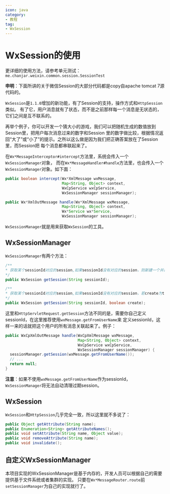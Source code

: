 ```yaml
---
icon: java
category:
- 教程
tag:
- WxSession
---
```

# WxSession的使用
更详细的使用方法，请参考单元测试：`me.chanjar.weixin.common.session.SessionTest`

**申明**：下面所讲的关于微信Session的大部分代码都是copy自apache tomcat 7源代码的。

``WxSession``是``1.1.0``增加的新功能，有了Session的支持，操作方式和``HttpSession``类似。
有了它，用户消息就有了状态，而不是之前那样每一个消息是无状态的，它们之间是互不联系的。

再举个例子，你可以开发一个猜大小的游戏，我们可以把随机生成的数值放到Session里，把用户每次消息过来的数字和Session
里的数字做比较，根据情况返回“大了”或“小了”的提示。之所以这么做是因为我们把正确答案放在了Session里，而Session把
每个消息都串联起来了。

在``Wx*MessageInterceptor#intercept``方法里，系统会传入一个``WxSessionManager``对象，
而在``Wx*MessageHandler#handle``方法里，也会传入一个``WxSessionManager``对象。如下面：

```java
public boolean intercept(Wx*XmlMessage wxMessage,
                         Map<String, Object> context,
                         WxCpService wxCpService,
                         WxSessionManager sessionManager);

public Wx*XmlOutMessage handle(Wx*XmlMessage wxMessage,
                         Map<String, Object> context,
                         Wx*Service wx*Service,
                         WxSessionManager sessionManager);
```

``WxSessionManager``就是用来获取``WxSession``的工具。

## WxSessionManager

``WxSessionManager``有两个方法：

```java
/**
* 获取某个sessionId对应的session,如果sessionId没有对应的session，则新建一个并返回。
*/
public WxSession getSession(String sessionId);

/**
* 获取某个sessionId对应的session,如果sessionId没有对应的session，若create为true则新建一个，否则返回null。
*/
public WxSession getSession(String sessionId, boolean create);
```

这里和``HttpServletRequest.getSession``方法不同的是，需要你自己定义sessionId，在这里推荐使用``wxMessage.getFromUserName``来
定义sessionId，这样一来的话就把这个用户的所有消息关联起来了。例子：

```java
public WxCpXmlOutMessage handle(WxCpXmlMessage wxMessage,
                                Map<String, Object> context,
                                WxCpService wxCpService,
                                WxSessionManager sessionManager) {
  sessionManager.getSession(wxMessage.getFromUserName());
  // ...
  return null;
}
```

**注意**：如果不使用``wxMessage.getFromUserName``作为sessionId，``WxSessionManager``将无法自动清理过期session。

## WxSession

``WxSession``和``HttpSession``几乎完全一致，所以这里就不多说了：

```java
public Object getAttribute(String name);
public Enumeration<String> getAttributeNames();
public void setAttribute(String name, Object value);
public void removeAttribute(String name);
public void invalidate();
```


## 自定义WxSessionManager

本项目实现的WxSessionManager是基于内存的，开发人员可以根据自己的需要提供基于文件系统或者集群的实现。
只要在``Wx*MessageRouter.route``前``setSessionManager``为自己的实现就行了。